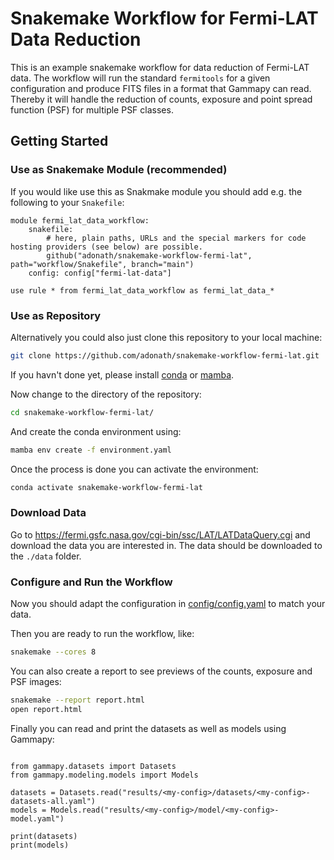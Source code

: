 # Snakemake Workflow for Fermi-LAT Data Reduction

This is an example snakemake workflow for data reduction of Fermi-LAT data. 
The workflow will run the standard `fermitools` for a given configuration
and produce FITS files in a format that Gammapy can read.
Thereby it will handle the reduction of counts, exposure and point
spread function (PSF) for multiple PSF classes.

## Getting Started

### Use as Snakemake Module (recommended)

If you would like use this as Snakmake module you should add e.g. the following to your `Snakefile`:

```python3
module fermi_lat_data_workflow:
    snakefile:
        # here, plain paths, URLs and the special markers for code hosting providers (see below) are possible.
        github("adonath/snakemake-workflow-fermi-lat", path="workflow/Snakefile", branch="main")
    config: config["fermi-lat-data"]

use rule * from fermi_lat_data_workflow as fermi_lat_data_*
```

### Use as Repository
Alternatively you could also just clone this repository to your local machine:
```bash
git clone https://github.com/adonath/snakemake-workflow-fermi-lat.git
```

If you havn't done yet, please install [conda](https://www.anaconda.com/products/distribution)
or [mamba](https://mamba.readthedocs.io/en/latest/installation.html).

Now change to the directory of the repository:
```bash
cd snakemake-workflow-fermi-lat/
```

And create the conda environment using:
```bash
mamba env create -f environment.yaml
```

Once the process is done you can activate the environment:

```bash
conda activate snakemake-workflow-fermi-lat
```

### Download Data

Go to https://fermi.gsfc.nasa.gov/cgi-bin/ssc/LAT/LATDataQuery.cgi and download the data 
you are interested in. The data should be downloaded to the `./data` folder.

### Configure and Run the Workflow
Now you should adapt the configuration in [config/config.yaml](config/config.yaml)
to match your data. 

Then you are ready to run the workflow, like:
```bash
snakemake --cores 8
```

You can also create a report to see previews of the counts, exposure and PSF images:
```bash
snakemake --report report.html
open report.html
```

Finally you can read and print the datasets as well as models using Gammapy:
```python3

from gammapy.datasets import Datasets
from gammapy.modeling.models import Models

datasets = Datasets.read("results/<my-config>/datasets/<my-config>-datasets-all.yaml")
models = Models.read("results/<my-config>/model/<my-config>-model.yaml")

print(datasets)
print(models)
```
